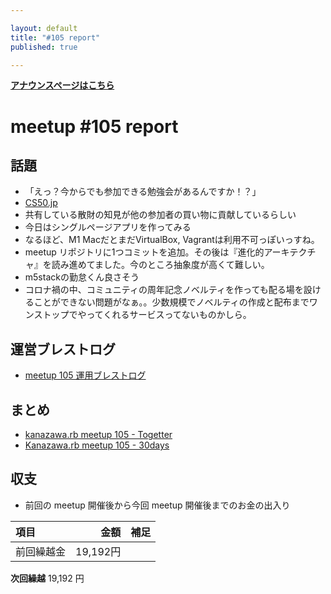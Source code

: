 ```yaml
---

layout: default
title: "#105 report"
published: true

---
```


<div style="text-align: left;"><a href="./"><strong>アナウンスページはこちら</strong></a></div>

# meetup #105 report

## 話題

* 「えっ？今からでも参加できる勉強会があるんですか！？」
* [CS50.jp](https://cs50.jp/)
* 共有している散財の知見が他の参加者の買い物に貢献しているらしい
* 今日はシングルページアプリを作ってみる
* なるほど、M1 MacだとまだVirtualBox, Vagrantは利用不可っぽいっすね。
* meetup リポジトリに1つコミットを追加。その後は『進化的アーキテクチャ』を読み進めてました。今のところ抽象度が高くて難しい。
* m5stackの勤怠くん良さそう
* コロナ禍の中、コミュニティの周年記念ノベルティを作っても配る場を設けることができない問題がなぁ。。少数規模でノベルティの作成と配布までワンストップでやってくれるサービスってないものかしら。

## 運営ブレストログ

* [meetup 105 運用ブレストログ](https://github.com/kanazawarb/meetup/wiki/meetup-105-%E9%81%8B%E7%94%A8%E3%83%96%E3%83%AC%E3%82%B9%E3%83%88%E3%83%AD%E3%82%B0)

## まとめ

* [kanazawa.rb meetup 105 - Togetter](https://togetter.com/li/1716799)
* [Kanazawa.rb meetup 105 - 30days](https://30d.jp/kzrb/95)

## 収支

* 前回の meetup 開催後から今回 meetup 開催後までのお金の出入り

|項目                           |金額         |補足                                               |
|:------------------------------|------------:|:--------------------------------------------------|
| 前回繰越金                    |    19,192円 |                                                   |

**次回繰越**  19,192 円
